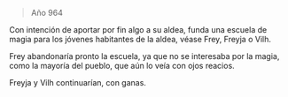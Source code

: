 > Año 964

Con intención de aportar por fin algo a su aldea, funda una escuela de magia para los jóvenes habitantes de la aldea, véase Frey, Freyja o Vilh.

Frey abandonaría pronto la escuela, ya que no se interesaba por la magia, como la mayoría del pueblo, que aún lo veía con ojos reacios.

Freyja y Vilh continuarían, con ganas.